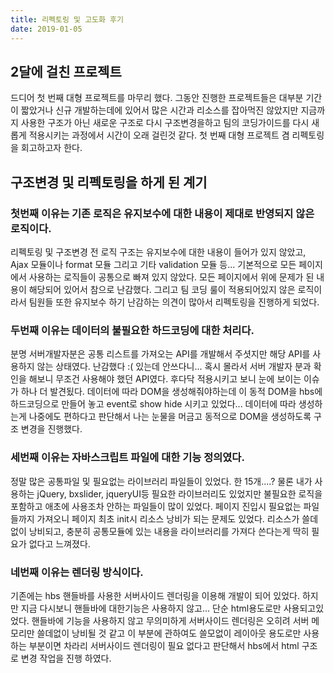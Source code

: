 ```yaml
---
title: 리펙토링 및 고도화 후기
date: 2019-01-05
---
```

## 2달에 걸친 프로젝트
드디어 첫 번째 대형 프로젝트를 마무리 했다.
그동안 진행한 프로젝트들은 대부분 기간이 짧았거나 신규 개발하는데에 있어서 많은 시간과 리소스를 잡아먹진 않았지만
지금까지 사용한 구조가 아닌 새로운 구조로 다시 구조변경을하고 팀의 코딩가이드를 다시 새롭게 적용시키는 과정에서 시간이 오래 걸린것 같다.
첫 번째 대형 프로젝트 겸 리펙토링을 회고하고자 한다.

<!-- more -->

## 구조변경 및 리펙토링을 하게 된 계기
### 첫번째 이유는 기존 로직은 유지보수에 대한 내용이 제대로 반영되지 않은 로직이다.
리펙토링 및 구조변경 전 로직 구조는 유지보수에 대한 내용이 들어가 있지 않았고,
Ajax 모듈이나 format 모듈 그리고 기타 validation 모듈 등...
기본적으로 모든 페이지에서 사용하는 로직들이 공통으로 빠져 있지 않았다.
모든 페이지에서 위에 문제가 된 내용이 해당되어 있어서 참으로 난감했다.
그리고 팀 코딩 룰이 적용되어있지 않은 로직이라서 팀원들 또한 유지보수 하기 난감하는 의견이 많아서
리펙토링을 진행하게 되었다.

### 두번째 이유는 데이터의 불필요한 하드코딩에 대한 처리다.
분명 서버개발자분은 공통 리스트를 가져오는 API를 개발해서 주셧지만 해당 API를 사용하지 않는 상태였다.
난감했다 :( 있는데 안쓰다니... 혹시 몰라서 서버 개발자 분과 확인을 해보니 무조건 사용해야 했던 API였다.
후다닥 적용시키고 보니 눈에 보이는 이슈가 하나 더 발견됬다.
데이터에 따라 DOM을 생성해줘야하는데 이 동적 DOM을 hbs에 하드코딩으로 만들어 놓고 event로 show hide 시키고 있었다...
데이터에 따라 생성하는게 나중에도 편하다고 판단해서 나는 눈물을 머금고 동적으로 DOM을 생성하도록 구조 변경을 진행했다.

### 세번째 이유는 자바스크립트 파일에 대한 기능 정의였다.
정말 많은 공통파일 및 필요없는 라이브러리 파일들이 있었다. 한 15개....?
물론 내가 사용하는 jQuery, bxslider, jqueryUI등 필요한 라이브러리도 있었지만
불필요한 로직을 포함하고 애초에 사용조차 안하는 파일들이 많이 있었다.
페이지 진입시 필요없는 파일들까지 가져오니 페이지 최초 init시 리소스 낭비가 되는 문제도 있었다.
리소스가 쓸데 없이 낭비되고, 충분히 공통모듈에 있는 내용을 라이브러리를 가져다 쓴다는게 딱히 필요가 없다고 느껴졌다.

### 네번째 이유는 렌더링 방식이다.
기존에는 hbs 핸들바를 사용한 서버사이드 렌더링을 이용해 개발이 되어 있었다.
하지만 지금 다시보니 핸들바에 대한기능은 사용하지 않고... 단순 html용도로만 사용되고있었다.
핸들바에 기능을 사용하지 않고 무의미하게 서버사이드 렌더링은 오히려 서버 메모리만 쓸데없이 낭비될 것 같고
이 부분에 관하여도 쓸모없이 레이아웃 용도로만 사용하는 부분이면 차라리 서버사이드 렌더링이 필요 없다고 판단해서
hbs에서 html 구조로 변경 작업을 진행 하였다.
